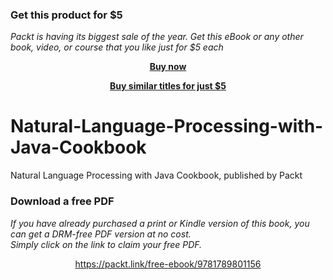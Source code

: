 
### Get this product for $5

<i>Packt is having its biggest sale of the year. Get this eBook or any other book, video, or course that you like just for $5 each</i>


<b><p align='center'>[Buy now](https://packt.link/9781789801156)</p></b>


<b><p align='center'>[Buy similar titles for just $5](https://subscription.packtpub.com/search)</p></b>


# Natural-Language-Processing-with-Java-Cookbook
Natural Language Processing with Java Cookbook, published by Packt
### Download a free PDF

 <i>If you have already purchased a print or Kindle version of this book, you can get a DRM-free PDF version at no cost.<br>Simply click on the link to claim your free PDF.</i>
<p align="center"> <a href="https://packt.link/free-ebook/9781789801156">https://packt.link/free-ebook/9781789801156 </a> </p>
